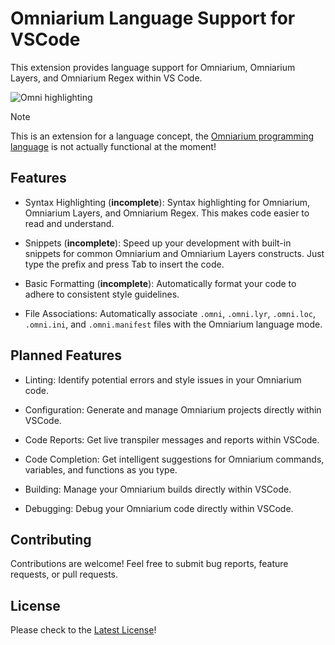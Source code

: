 # Omniarium Language Support for VSCode

This extension provides language support for Omniarium, Omniarium Layers, and Omniarium Regex
within VS Code.

![Omni highlighting](https://raw.githubusercontent.com/Ender-ing/omni/refs/heads/main/vscode-extension/images/highlighting.png)

> [!NOTE]
> This is an extension for a language concept, the
> [Omniarium programming language](https://github.com/Ender-ing/omni/) is not actually
> functional at the moment!

## Features

- Syntax Highlighting (**incomplete**): Syntax highlighting for Omniarium, Omniarium Layers, and
Omniarium Regex.
This makes code easier to read and understand.

- Snippets (**incomplete**): Speed up your development with built-in snippets for common Omniarium
and Omniarium Layers constructs. Just type the prefix and press Tab to insert the code.

- Basic Formatting (**incomplete**): Automatically format your code to adhere to consistent style
guidelines.

- File Associations: Automatically associate `.omni`, `.omni.lyr`, `.omni.loc`, `.omni.ini`,
and `.omni.manifest` files with the Omniarium language mode.

## Planned Features

- Linting: Identify potential errors and style issues in your Omniarium code.

- Configuration: Generate and manage Omniarium projects directly within VSCode.

- Code Reports: Get live transpiler messages and reports within VSCode.

- Code Completion: Get intelligent suggestions for Omniarium commands, variables, and functions as
you type.

- Building: Manage your Omniarium builds directly within VSCode.

- Debugging: Debug your Omniarium code directly within VSCode.

## Contributing

Contributions are welcome! Feel free to submit bug reports, feature requests, or pull requests.

## License

Please check to the [Latest License](https://github.com/Ender-ing/omni/blob/main/LICENSE)!

